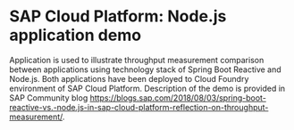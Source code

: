 # SAP Cloud Platform: Node.js application demo
Application is used to illustrate throughput measurement comparison between applications using technology stack of Spring Boot Reactive and Node.js. Both applications have been deployed to Cloud Foundry environment of SAP Cloud Platform. Description of the demo is provided in SAP Community blog https://blogs.sap.com/2018/08/03/spring-boot-reactive-vs.-node.js-in-sap-cloud-platform-reflection-on-throughput-measurement/.
